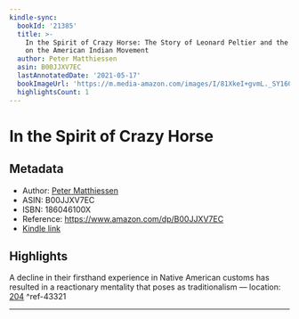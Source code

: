 ```yaml
---
kindle-sync:
  bookId: '21385'
  title: >-
    In the Spirit of Crazy Horse: The Story of Leonard Peltier and the FBI's War
    on the American Indian Movement
  author: Peter Matthiessen
  asin: B00JJXV7EC
  lastAnnotatedDate: '2021-05-17'
  bookImageUrl: 'https://m.media-amazon.com/images/I/81XkeI+gvmL._SY160.jpg'
  highlightsCount: 1
---
```

# In the Spirit of Crazy Horse
## Metadata
* Author: [Peter Matthiessen](https://www.amazon.com/Peter-Matthiessen/e/B000AQ1R6U/ref=dp_byline_cont_ebooks_1)
* ASIN: B00JJXV7EC
* ISBN: 186046100X
* Reference: https://www.amazon.com/dp/B00JJXV7EC
* [Kindle link](kindle://book?action=open&asin=B00JJXV7EC)

## Highlights
A decline in their firsthand experience in Native American customs has resulted in a reactionary mentality that poses as traditionalism — location: [204](kindle://book?action=open&asin=B00JJXV7EC&location=204) ^ref-43321

---
